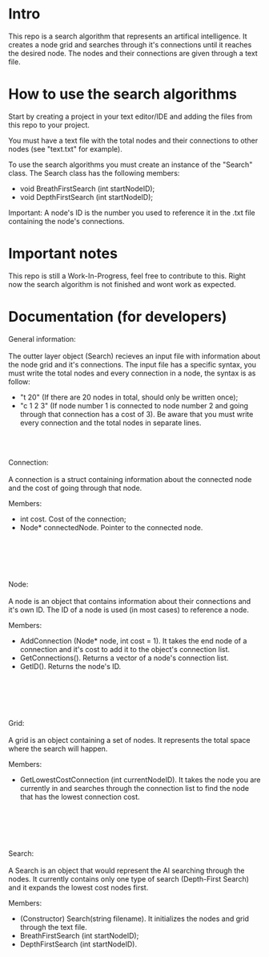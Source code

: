 # Intro
 This repo is a search algorithm that represents an artifical intelligence. It creates a node grid and searches through it's connections until it reaches the desired node.
 The nodes and their connections are given through a text file.
 
# How to use the search algorithms
 Start by creating a project in your text editor/IDE and adding the files from this repo to your project.
 
 You must have a text file with the total nodes and their connections to other nodes (see "text.txt" for example).
 
 To use the search algorithms you must create an instance of the "Search" class. The Search class has the following members:
  - void BreathFirstSearch (int startNodeID);
  - void DepthFirstSearch (int startNodeID);
  
 Important: A node's ID is the number you used to reference it in the .txt file containing the node's connections.
 
# Important notes
 This repo is still a Work-In-Progress, feel free to contribute to this.
 Right now the search algorithm is not finished and wont work as expected.
 
# Documentation (for developers)
 General information: <br></br>
  The outter layer object (Search) recieves an input file with information about the node grid and it's connections. The input file has a specific syntax, you must write the total nodes and every connection in a node, the syntax is as follow:
   - "t 20" (If there are 20 nodes in total, should only be written once);
   - "c 1 2 3" (If node number 1 is connected to node number 2 and going through that connection has a cost of 3).
  Be aware that you must write every connection and the total nodes in separate lines.
 
  <br></br>
  
 Connection: <br></br>
  A connection is a struct containing information about the connected node and the cost of going through that node.
   
  Members: <br>
   
   - int cost. Cost of the connection;
   - Node* connectedNode. Pointer to the connected node.
  
  <br></br>
  <br></br>
  
 Node: <br></br>
  A node is an object that contains information about their connections and it's own ID. The ID of a node is used (in most cases) to reference a node.
  
  Members: <br>
  
   - AddConnection (Node* node, int cost = 1). It takes the end node of a connection and it's cost to add it to the object's connection list.
   - GetConnections(). Returns a vector of a node's connection list.
   - GetID(). Returns the node's ID.

<br></br>
<br></br>

 Grid: <br></br>
  A grid is an object containing a set of nodes. It represents the total space where the search will happen.

Members: <br>

   - GetLowestCostConnection (int currentNodeID). It takes the node you are currently in and searches through the connection list to find the node that has the lowest connection cost.

<br></br>
<br></br>

Search: <br></br>
  A Search is an object that would represent the AI searching through the nodes. It currently contains only one type of search (Depth-First Search) and it expands the lowest cost nodes first.

 Members: <br>
 
  - (Constructor) Search(string filename). It initializes the nodes and grid through the text file.
  - BreathFirstSearch (int startNodeID);
  - DepthFirstSearch (int startNodeID).
